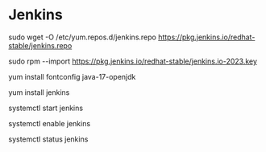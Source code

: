 # Jenkins

sudo wget -O /etc/yum.repos.d/jenkins.repo https://pkg.jenkins.io/redhat-stable/jenkins.repo

sudo rpm --import https://pkg.jenkins.io/redhat-stable/jenkins.io-2023.key

yum install fontconfig java-17-openjdk

yum install jenkins

systemctl start jenkins

systemctl enable jenkins

systemctl status jenkins
  
